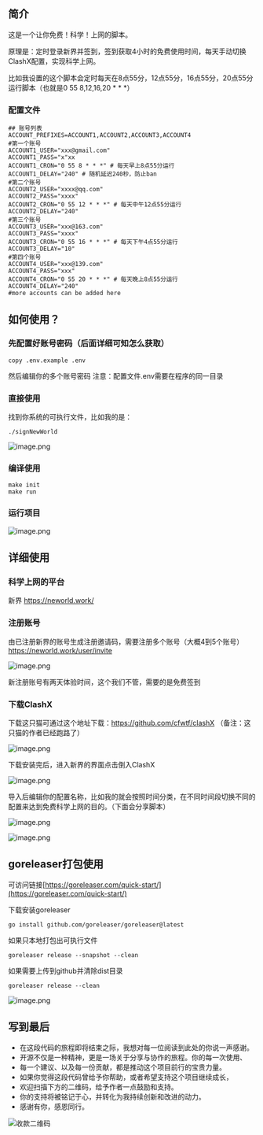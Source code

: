 
## 简介
这是一个让你免费！科学！上网的脚本。

原理是：定时登录新界并签到，签到获取4小时的免费使用时间，每天手动切换ClashX配置，实现科学上网。

比如我设置的这个脚本会定时每天在8点55分，12点55分，16点55分，20点55分运行脚本（也就是0 55 8,12,16,20 * * *）
### 配置文件
```
## 账号列表
ACCOUNT_PREFIXES=ACCOUNT1,ACCOUNT2,ACCOUNT3,ACCOUNT4
#第一个账号
ACCOUNT1_USER="xxx@gmail.com"
ACCOUNT1_PASS="x"xx
ACCOUNT1_CRON="0 55 8 * * *" # 每天早上8点55分运行
ACCOUNT1_DELAY="240" # 随机延迟240秒，防止ban
#第二个账号
ACCOUNT2_USER="xxxx@qq.com"
ACCOUNT2_PASS="xxxx"
ACCOUNT2_CRON="0 55 12 * * *" # 每天中午12点55分运行
ACCOUNT2_DELAY="240"
#第三个账号
ACCOUNT3_USER="xxx@163.com"
ACCOUNT3_PASS="xxxx"
ACCOUNT3_CRON="0 55 16 * * *" # 每天下午4点55分运行
ACCOUNT3_DELAY="10"
#第四个账号
ACCOUNT4_USER="xxx@139.com"
ACCOUNT4_PASS="xxx"
ACCOUNT4_CRON="0 55 20 * * *" # 每天晚上8点55分运行
ACCOUNT4_DELAY="240"
#more accounts can be added here
```

## 如何使用？

### 先配置好账号密码（后面详细可知怎么获取）
```
copy .env.example .env
```
然后编辑你的多个账号密码
注意：配置文件.env需要在程序的同一目录

### 直接使用
找到你系统的可执行文件，比如我的是：
```
./signNewWorld 
```
![image.png](./images/goreleaser.png)
### 编译使用
```
make init
make run
```

### 运行项目
![image.png](./images/run_project.png)



## 详细使用
### 科学上网的平台
新界
https://neworld.work/


### 注册账号
由已注册新界的账号生成注册邀请码，需要注册多个账号（大概4到5个账号）
https://neworld.work/user/invite


![image.png](./images/新界页面.png)

新注册账号有两天体验时间，这个我们不管，需要的是免费签到


### 下载ClashX
下载这只猫可通过这个地址下载：https://github.com/cfwtf/clashX （备注：这只猫的作者已经跑路了）

![image.png](./images/clashX.png)

下载安装完后，进入新界的界面点击倒入ClashX

![image.png](./images/import_clashX.png)

导入后编辑你的配置名称，比如我的就会按照时间分类，在不同时间段切换不同的配置来达到免费科学上网的目的。（下面会分享脚本）

![image.png](./images/rename_clashX_config.png)


![image.png](./images/clashX_config.png)


## goreleaser打包使用
可访问链接[https://goreleaser.com/quick-start/](https://goreleaser.com/quick-start/)

下载安装goreleaser
```
go install github.com/goreleaser/goreleaser@latest
```
如果只本地打包出可执行文件

```
goreleaser release --snapshot --clean
```

如果需要上传到github并清除dist目录

```
goreleaser release --clean
```

![image.png](./images/goreleaser.png)

## 写到最后

 * 在这段代码的旅程即将结束之际，我想对每一位阅读到此处的你说一声感谢。
 * 开源不仅是一种精神，更是一场关于分享与协作的旅程。你的每一次使用、
 * 每一个建议、以及每一份贡献，都是推动这个项目前行的宝贵力量。
 * 如果你觉得这段代码曾给予你帮助，或者希望支持这个项目继续成长，
 * 欢迎扫描下方的二维码，给予作者一点鼓励和支持。
 * 你的支持将被铭记于心，并转化为我持续创新和改进的动力。
 * 感谢有你，感恩同行。

 ![收款二维码](./images/weixin.png)